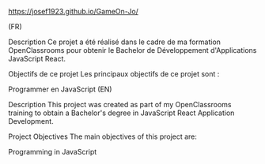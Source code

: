 
https://josef1923.github.io/GameOn-Jo/

(FR)

Description
Ce projet a été réalisé dans le cadre de ma formation OpenClassrooms pour obtenir le Bachelor de Développement d'Applications JavaScript React.

Objectifs de ce projet
Les principaux objectifs de ce projet sont :

Programmer en JavaScript
(EN)

Description
This project was created as part of my OpenClassrooms training to obtain a Bachelor's degree in JavaScript React Application Development.

Project Objectives
The main objectives of this project are:

Programming in JavaScript
